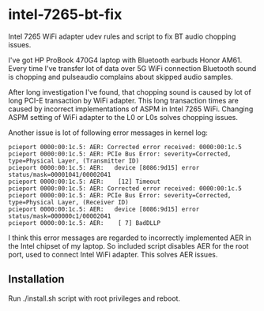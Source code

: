 # intel-7265-bt-fix
Intel 7265 WiFi adapter udev rules and script to fix BT audio chopping issues.

I've got HP ProBook 470G4 laptop with Bluetooth earbuds Honor AM61.
Every time I've transfer lot of data over 5G WiFi connection Bluetooth sound is chopping
and pulseaudio complains about skipped audio samples.

After long investigation I've found, that chopping sound is caused by lot of long PCI-E transaction
by WiFi adapter. This long transaction times are caused by incorrect implementations of ASPM in
Intel 7265 WiFi. Changing ASPM setting of WiFi adapter to the L0 or L0s solves chopping issues.

Another issue is lot of following error messages in kernel log:
```
pcieport 0000:00:1c.5: AER: Corrected error received: 0000:00:1c.5
pcieport 0000:00:1c.5: AER: PCIe Bus Error: severity=Corrected, type=Physical Layer, (Transmitter ID)
pcieport 0000:00:1c.5: AER:   device [8086:9d15] error status/mask=00001041/00002041
pcieport 0000:00:1c.5: AER:    [12] Timeout               
pcieport 0000:00:1c.5: AER: Corrected error received: 0000:00:1c.5
pcieport 0000:00:1c.5: AER: PCIe Bus Error: severity=Corrected, type=Physical Layer, (Receiver ID)
pcieport 0000:00:1c.5: AER:   device [8086:9d15] error status/mask=000000c1/00002041
pcieport 0000:00:1c.5: AER:    [ 7] BadDLLP
```

I think this error messages are regarded to incorrectly implemented AER in the Intel chipset of
my laptop. So included script disables AER for the root port, used to connect Intel WiFi adapter.
This solves AER issues.

## Installation

Run ./install.sh script with root privileges and reboot.

